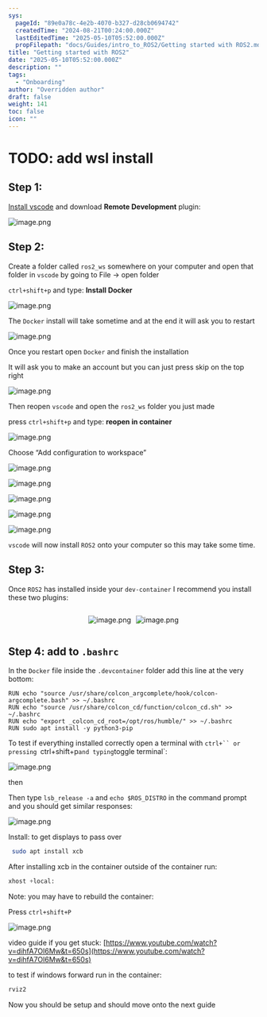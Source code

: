 ```yaml
---
sys:
  pageId: "89e0a78c-4e2b-4070-b327-d28cb0694742"
  createdTime: "2024-08-21T00:24:00.000Z"
  lastEditedTime: "2025-05-10T05:52:00.000Z"
  propFilepath: "docs/Guides/intro_to_ROS2/Getting started with ROS2.md"
title: "Getting started with ROS2"
date: "2025-05-10T05:52:00.000Z"
description: ""
tags:
  - "Onboarding"
author: "Overridden author"
draft: false
weight: 141
toc: false
icon: ""
---
```


# TODO: add wsl install

## Step 1:

[Install vscode](https://code.visualstudio.com/download) and download **Remote Development** plugin:

![image.png](https://prod-files-secure.s3.us-west-2.amazonaws.com/d518164a-d88e-44d1-a4ee-3adb3bd8bce0/efb52993-1881-4a40-b95e-6f020334f022/image.png?X-Amz-Algorithm=AWS4-HMAC-SHA256&X-Amz-Content-Sha256=UNSIGNED-PAYLOAD&X-Amz-Credential=ASIAZI2LB466YJHGFBIP%2F20250612%2Fus-west-2%2Fs3%2Faws4_request&X-Amz-Date=20250612T041641Z&X-Amz-Expires=3600&X-Amz-Security-Token=IQoJb3JpZ2luX2VjEAwaCXVzLXdlc3QtMiJHMEUCIQDiVDcppsLFGNbqNEqz0RUqVQNGlJ3Ey3D68mUSWpYSbwIgHGHD2g%2BRJBTYzhSW9i5%2FdEIfqNBTTFUmnbDNEhNkWpEqiAQI5f%2F%2F%2F%2F%2F%2F%2F%2F%2F%2FARAAGgw2Mzc0MjMxODM4MDUiDChSmsyLgF%2BeHhEdByrcA%2BjhereZMzrDx%2BtO%2BccB6YYHwY09ixMyL6tEhQPk7AZ3rw%2Bu8pAHPrwhEcueb6EBTxjRIFpqt1CcVksVroFjbCfQUWc7NLEX2WVFNJMyDPhyKoFCdfdVOIqbT6habOm%2BSgK3ggIJyAt7NBzqxppEIcDBzT%2B8j8gnz833cxqt%2B%2Bqd8iFOHt422S4QWbr7K2cWZ9XkIK6WpvSVltI8%2BDdCM3w%2BN4F6wgEAyKQm7Peh5Ph%2BnDlBG61dIAZOzhMC1EMCN8TP%2Fd7gjeKwh9HxB8byu4TuMKhvzz5BxqrYmOdIkRdZV7z9jSpVx%2B1V6bGGyzQcFktVRUOxfCgnRlmLhNHbHg5he6muBSF4KOskLEg3brWH4D9DL0XINc5ImtunceeQOUFKt9oNRTYBtRpMUL4ldirrUIekQqQEYxO3dlVxFeKXWvS9l7RsZsIiYbYu75KPZxP2R0EKQ2GUgKo1qS916Hyw8C9w225VKR88%2B6TnSLRp%2FmnGx8lh4kL0JBv1LR4uxwamSK944WpNwQpfs%2Fusok1HSkUil1YVm7EyZnFlZPsnnWGYEHqRTTHofOy1gTh%2FIaUk7WbRvECYKKGhTZ901N7iWwIvJ3QpP%2FuqnS%2BP7KCb1Kfiyz8uZobfNAteMOWTqcIGOqUBT3FMGGmtCADK6vCSJgcKpi30pVus4G1SgKtZ0V%2B8EQXN52NLiEEAb6FDllGfXwiWiCDcutbD8vaZWvHa9NLInpADd61I%2BiMXv%2F5z2AHopyie0fLCn5m41rrQuJPGvjM8c5jTJZoNNOQU9mDPCekjWJHLdCHdfQKfoL7b3tkXvuCZT9%2FtwFEXVwalV1FZ4z4it9cq69vBZ9mZip8HW4kG2R%2FBaHoI&X-Amz-Signature=a5a860381d15865961a04b11eb6330a13a6dbccdc0e13db7cb4b6b15552b866f&X-Amz-SignedHeaders=host&x-amz-checksum-mode=ENABLED&x-id=GetObject)

## Step 2:

Create a folder called `ros2_ws` somewhere on your computer and open that folder in `vscode` by going to File → open folder 

`ctrl+shift+p` and type: **Install Docker**

![image.png](https://prod-files-secure.s3.us-west-2.amazonaws.com/d518164a-d88e-44d1-a4ee-3adb3bd8bce0/2269dc0e-1cd5-47ff-bceb-c04ad9b2eab0/image.png?X-Amz-Algorithm=AWS4-HMAC-SHA256&X-Amz-Content-Sha256=UNSIGNED-PAYLOAD&X-Amz-Credential=ASIAZI2LB466YJHGFBIP%2F20250612%2Fus-west-2%2Fs3%2Faws4_request&X-Amz-Date=20250612T041641Z&X-Amz-Expires=3600&X-Amz-Security-Token=IQoJb3JpZ2luX2VjEAwaCXVzLXdlc3QtMiJHMEUCIQDiVDcppsLFGNbqNEqz0RUqVQNGlJ3Ey3D68mUSWpYSbwIgHGHD2g%2BRJBTYzhSW9i5%2FdEIfqNBTTFUmnbDNEhNkWpEqiAQI5f%2F%2F%2F%2F%2F%2F%2F%2F%2F%2FARAAGgw2Mzc0MjMxODM4MDUiDChSmsyLgF%2BeHhEdByrcA%2BjhereZMzrDx%2BtO%2BccB6YYHwY09ixMyL6tEhQPk7AZ3rw%2Bu8pAHPrwhEcueb6EBTxjRIFpqt1CcVksVroFjbCfQUWc7NLEX2WVFNJMyDPhyKoFCdfdVOIqbT6habOm%2BSgK3ggIJyAt7NBzqxppEIcDBzT%2B8j8gnz833cxqt%2B%2Bqd8iFOHt422S4QWbr7K2cWZ9XkIK6WpvSVltI8%2BDdCM3w%2BN4F6wgEAyKQm7Peh5Ph%2BnDlBG61dIAZOzhMC1EMCN8TP%2Fd7gjeKwh9HxB8byu4TuMKhvzz5BxqrYmOdIkRdZV7z9jSpVx%2B1V6bGGyzQcFktVRUOxfCgnRlmLhNHbHg5he6muBSF4KOskLEg3brWH4D9DL0XINc5ImtunceeQOUFKt9oNRTYBtRpMUL4ldirrUIekQqQEYxO3dlVxFeKXWvS9l7RsZsIiYbYu75KPZxP2R0EKQ2GUgKo1qS916Hyw8C9w225VKR88%2B6TnSLRp%2FmnGx8lh4kL0JBv1LR4uxwamSK944WpNwQpfs%2Fusok1HSkUil1YVm7EyZnFlZPsnnWGYEHqRTTHofOy1gTh%2FIaUk7WbRvECYKKGhTZ901N7iWwIvJ3QpP%2FuqnS%2BP7KCb1Kfiyz8uZobfNAteMOWTqcIGOqUBT3FMGGmtCADK6vCSJgcKpi30pVus4G1SgKtZ0V%2B8EQXN52NLiEEAb6FDllGfXwiWiCDcutbD8vaZWvHa9NLInpADd61I%2BiMXv%2F5z2AHopyie0fLCn5m41rrQuJPGvjM8c5jTJZoNNOQU9mDPCekjWJHLdCHdfQKfoL7b3tkXvuCZT9%2FtwFEXVwalV1FZ4z4it9cq69vBZ9mZip8HW4kG2R%2FBaHoI&X-Amz-Signature=d209de6b1bb32a13a970db4f84a45cc4dd6b339f410b89f8d4e7bb02fbad5e25&X-Amz-SignedHeaders=host&x-amz-checksum-mode=ENABLED&x-id=GetObject)

The `Docker` install will take sometime and at the end it will ask you to restart

![image.png](https://prod-files-secure.s3.us-west-2.amazonaws.com/d518164a-d88e-44d1-a4ee-3adb3bd8bce0/ed233f78-be33-4b1f-b89c-9c346c0e961e/image.png?X-Amz-Algorithm=AWS4-HMAC-SHA256&X-Amz-Content-Sha256=UNSIGNED-PAYLOAD&X-Amz-Credential=ASIAZI2LB466YJHGFBIP%2F20250612%2Fus-west-2%2Fs3%2Faws4_request&X-Amz-Date=20250612T041641Z&X-Amz-Expires=3600&X-Amz-Security-Token=IQoJb3JpZ2luX2VjEAwaCXVzLXdlc3QtMiJHMEUCIQDiVDcppsLFGNbqNEqz0RUqVQNGlJ3Ey3D68mUSWpYSbwIgHGHD2g%2BRJBTYzhSW9i5%2FdEIfqNBTTFUmnbDNEhNkWpEqiAQI5f%2F%2F%2F%2F%2F%2F%2F%2F%2F%2FARAAGgw2Mzc0MjMxODM4MDUiDChSmsyLgF%2BeHhEdByrcA%2BjhereZMzrDx%2BtO%2BccB6YYHwY09ixMyL6tEhQPk7AZ3rw%2Bu8pAHPrwhEcueb6EBTxjRIFpqt1CcVksVroFjbCfQUWc7NLEX2WVFNJMyDPhyKoFCdfdVOIqbT6habOm%2BSgK3ggIJyAt7NBzqxppEIcDBzT%2B8j8gnz833cxqt%2B%2Bqd8iFOHt422S4QWbr7K2cWZ9XkIK6WpvSVltI8%2BDdCM3w%2BN4F6wgEAyKQm7Peh5Ph%2BnDlBG61dIAZOzhMC1EMCN8TP%2Fd7gjeKwh9HxB8byu4TuMKhvzz5BxqrYmOdIkRdZV7z9jSpVx%2B1V6bGGyzQcFktVRUOxfCgnRlmLhNHbHg5he6muBSF4KOskLEg3brWH4D9DL0XINc5ImtunceeQOUFKt9oNRTYBtRpMUL4ldirrUIekQqQEYxO3dlVxFeKXWvS9l7RsZsIiYbYu75KPZxP2R0EKQ2GUgKo1qS916Hyw8C9w225VKR88%2B6TnSLRp%2FmnGx8lh4kL0JBv1LR4uxwamSK944WpNwQpfs%2Fusok1HSkUil1YVm7EyZnFlZPsnnWGYEHqRTTHofOy1gTh%2FIaUk7WbRvECYKKGhTZ901N7iWwIvJ3QpP%2FuqnS%2BP7KCb1Kfiyz8uZobfNAteMOWTqcIGOqUBT3FMGGmtCADK6vCSJgcKpi30pVus4G1SgKtZ0V%2B8EQXN52NLiEEAb6FDllGfXwiWiCDcutbD8vaZWvHa9NLInpADd61I%2BiMXv%2F5z2AHopyie0fLCn5m41rrQuJPGvjM8c5jTJZoNNOQU9mDPCekjWJHLdCHdfQKfoL7b3tkXvuCZT9%2FtwFEXVwalV1FZ4z4it9cq69vBZ9mZip8HW4kG2R%2FBaHoI&X-Amz-Signature=cd0a4584ab5b73cd80c4b85114c59c62b7dc5d9fbfc9bc22ca064190eac5b82a&X-Amz-SignedHeaders=host&x-amz-checksum-mode=ENABLED&x-id=GetObject)

Once you restart open `Docker` and finish the installation

It will ask you to make an account but you can just press skip on the top right

![image.png](https://prod-files-secure.s3.us-west-2.amazonaws.com/d518164a-d88e-44d1-a4ee-3adb3bd8bce0/21010ad9-1659-4fd9-9f59-9932a09b2a3d/image.png?X-Amz-Algorithm=AWS4-HMAC-SHA256&X-Amz-Content-Sha256=UNSIGNED-PAYLOAD&X-Amz-Credential=ASIAZI2LB466YJHGFBIP%2F20250612%2Fus-west-2%2Fs3%2Faws4_request&X-Amz-Date=20250612T041641Z&X-Amz-Expires=3600&X-Amz-Security-Token=IQoJb3JpZ2luX2VjEAwaCXVzLXdlc3QtMiJHMEUCIQDiVDcppsLFGNbqNEqz0RUqVQNGlJ3Ey3D68mUSWpYSbwIgHGHD2g%2BRJBTYzhSW9i5%2FdEIfqNBTTFUmnbDNEhNkWpEqiAQI5f%2F%2F%2F%2F%2F%2F%2F%2F%2F%2FARAAGgw2Mzc0MjMxODM4MDUiDChSmsyLgF%2BeHhEdByrcA%2BjhereZMzrDx%2BtO%2BccB6YYHwY09ixMyL6tEhQPk7AZ3rw%2Bu8pAHPrwhEcueb6EBTxjRIFpqt1CcVksVroFjbCfQUWc7NLEX2WVFNJMyDPhyKoFCdfdVOIqbT6habOm%2BSgK3ggIJyAt7NBzqxppEIcDBzT%2B8j8gnz833cxqt%2B%2Bqd8iFOHt422S4QWbr7K2cWZ9XkIK6WpvSVltI8%2BDdCM3w%2BN4F6wgEAyKQm7Peh5Ph%2BnDlBG61dIAZOzhMC1EMCN8TP%2Fd7gjeKwh9HxB8byu4TuMKhvzz5BxqrYmOdIkRdZV7z9jSpVx%2B1V6bGGyzQcFktVRUOxfCgnRlmLhNHbHg5he6muBSF4KOskLEg3brWH4D9DL0XINc5ImtunceeQOUFKt9oNRTYBtRpMUL4ldirrUIekQqQEYxO3dlVxFeKXWvS9l7RsZsIiYbYu75KPZxP2R0EKQ2GUgKo1qS916Hyw8C9w225VKR88%2B6TnSLRp%2FmnGx8lh4kL0JBv1LR4uxwamSK944WpNwQpfs%2Fusok1HSkUil1YVm7EyZnFlZPsnnWGYEHqRTTHofOy1gTh%2FIaUk7WbRvECYKKGhTZ901N7iWwIvJ3QpP%2FuqnS%2BP7KCb1Kfiyz8uZobfNAteMOWTqcIGOqUBT3FMGGmtCADK6vCSJgcKpi30pVus4G1SgKtZ0V%2B8EQXN52NLiEEAb6FDllGfXwiWiCDcutbD8vaZWvHa9NLInpADd61I%2BiMXv%2F5z2AHopyie0fLCn5m41rrQuJPGvjM8c5jTJZoNNOQU9mDPCekjWJHLdCHdfQKfoL7b3tkXvuCZT9%2FtwFEXVwalV1FZ4z4it9cq69vBZ9mZip8HW4kG2R%2FBaHoI&X-Amz-Signature=637b21d46e094503e3df9b5bab229ed2d0c390e62f0dc648393ff727889af8ad&X-Amz-SignedHeaders=host&x-amz-checksum-mode=ENABLED&x-id=GetObject)

Then reopen `vscode` and open the `ros2_ws` folder you just made

press `ctrl+shift+p` and type: **reopen in container**

![image.png](https://prod-files-secure.s3.us-west-2.amazonaws.com/d518164a-d88e-44d1-a4ee-3adb3bd8bce0/4e93b8c2-41ad-488c-8095-c74205196118/image.png?X-Amz-Algorithm=AWS4-HMAC-SHA256&X-Amz-Content-Sha256=UNSIGNED-PAYLOAD&X-Amz-Credential=ASIAZI2LB466YJHGFBIP%2F20250612%2Fus-west-2%2Fs3%2Faws4_request&X-Amz-Date=20250612T041641Z&X-Amz-Expires=3600&X-Amz-Security-Token=IQoJb3JpZ2luX2VjEAwaCXVzLXdlc3QtMiJHMEUCIQDiVDcppsLFGNbqNEqz0RUqVQNGlJ3Ey3D68mUSWpYSbwIgHGHD2g%2BRJBTYzhSW9i5%2FdEIfqNBTTFUmnbDNEhNkWpEqiAQI5f%2F%2F%2F%2F%2F%2F%2F%2F%2F%2FARAAGgw2Mzc0MjMxODM4MDUiDChSmsyLgF%2BeHhEdByrcA%2BjhereZMzrDx%2BtO%2BccB6YYHwY09ixMyL6tEhQPk7AZ3rw%2Bu8pAHPrwhEcueb6EBTxjRIFpqt1CcVksVroFjbCfQUWc7NLEX2WVFNJMyDPhyKoFCdfdVOIqbT6habOm%2BSgK3ggIJyAt7NBzqxppEIcDBzT%2B8j8gnz833cxqt%2B%2Bqd8iFOHt422S4QWbr7K2cWZ9XkIK6WpvSVltI8%2BDdCM3w%2BN4F6wgEAyKQm7Peh5Ph%2BnDlBG61dIAZOzhMC1EMCN8TP%2Fd7gjeKwh9HxB8byu4TuMKhvzz5BxqrYmOdIkRdZV7z9jSpVx%2B1V6bGGyzQcFktVRUOxfCgnRlmLhNHbHg5he6muBSF4KOskLEg3brWH4D9DL0XINc5ImtunceeQOUFKt9oNRTYBtRpMUL4ldirrUIekQqQEYxO3dlVxFeKXWvS9l7RsZsIiYbYu75KPZxP2R0EKQ2GUgKo1qS916Hyw8C9w225VKR88%2B6TnSLRp%2FmnGx8lh4kL0JBv1LR4uxwamSK944WpNwQpfs%2Fusok1HSkUil1YVm7EyZnFlZPsnnWGYEHqRTTHofOy1gTh%2FIaUk7WbRvECYKKGhTZ901N7iWwIvJ3QpP%2FuqnS%2BP7KCb1Kfiyz8uZobfNAteMOWTqcIGOqUBT3FMGGmtCADK6vCSJgcKpi30pVus4G1SgKtZ0V%2B8EQXN52NLiEEAb6FDllGfXwiWiCDcutbD8vaZWvHa9NLInpADd61I%2BiMXv%2F5z2AHopyie0fLCn5m41rrQuJPGvjM8c5jTJZoNNOQU9mDPCekjWJHLdCHdfQKfoL7b3tkXvuCZT9%2FtwFEXVwalV1FZ4z4it9cq69vBZ9mZip8HW4kG2R%2FBaHoI&X-Amz-Signature=5b76b34e6d647ea0ef67c2e7725bbfa8b8303a255eb2ac1e6d4105e0d3b43687&X-Amz-SignedHeaders=host&x-amz-checksum-mode=ENABLED&x-id=GetObject)

Choose “Add configuration to workspace”

![image.png](https://prod-files-secure.s3.us-west-2.amazonaws.com/d518164a-d88e-44d1-a4ee-3adb3bd8bce0/9560b282-5060-4989-ba37-97e7b2c22476/image.png?X-Amz-Algorithm=AWS4-HMAC-SHA256&X-Amz-Content-Sha256=UNSIGNED-PAYLOAD&X-Amz-Credential=ASIAZI2LB466YJHGFBIP%2F20250612%2Fus-west-2%2Fs3%2Faws4_request&X-Amz-Date=20250612T041641Z&X-Amz-Expires=3600&X-Amz-Security-Token=IQoJb3JpZ2luX2VjEAwaCXVzLXdlc3QtMiJHMEUCIQDiVDcppsLFGNbqNEqz0RUqVQNGlJ3Ey3D68mUSWpYSbwIgHGHD2g%2BRJBTYzhSW9i5%2FdEIfqNBTTFUmnbDNEhNkWpEqiAQI5f%2F%2F%2F%2F%2F%2F%2F%2F%2F%2FARAAGgw2Mzc0MjMxODM4MDUiDChSmsyLgF%2BeHhEdByrcA%2BjhereZMzrDx%2BtO%2BccB6YYHwY09ixMyL6tEhQPk7AZ3rw%2Bu8pAHPrwhEcueb6EBTxjRIFpqt1CcVksVroFjbCfQUWc7NLEX2WVFNJMyDPhyKoFCdfdVOIqbT6habOm%2BSgK3ggIJyAt7NBzqxppEIcDBzT%2B8j8gnz833cxqt%2B%2Bqd8iFOHt422S4QWbr7K2cWZ9XkIK6WpvSVltI8%2BDdCM3w%2BN4F6wgEAyKQm7Peh5Ph%2BnDlBG61dIAZOzhMC1EMCN8TP%2Fd7gjeKwh9HxB8byu4TuMKhvzz5BxqrYmOdIkRdZV7z9jSpVx%2B1V6bGGyzQcFktVRUOxfCgnRlmLhNHbHg5he6muBSF4KOskLEg3brWH4D9DL0XINc5ImtunceeQOUFKt9oNRTYBtRpMUL4ldirrUIekQqQEYxO3dlVxFeKXWvS9l7RsZsIiYbYu75KPZxP2R0EKQ2GUgKo1qS916Hyw8C9w225VKR88%2B6TnSLRp%2FmnGx8lh4kL0JBv1LR4uxwamSK944WpNwQpfs%2Fusok1HSkUil1YVm7EyZnFlZPsnnWGYEHqRTTHofOy1gTh%2FIaUk7WbRvECYKKGhTZ901N7iWwIvJ3QpP%2FuqnS%2BP7KCb1Kfiyz8uZobfNAteMOWTqcIGOqUBT3FMGGmtCADK6vCSJgcKpi30pVus4G1SgKtZ0V%2B8EQXN52NLiEEAb6FDllGfXwiWiCDcutbD8vaZWvHa9NLInpADd61I%2BiMXv%2F5z2AHopyie0fLCn5m41rrQuJPGvjM8c5jTJZoNNOQU9mDPCekjWJHLdCHdfQKfoL7b3tkXvuCZT9%2FtwFEXVwalV1FZ4z4it9cq69vBZ9mZip8HW4kG2R%2FBaHoI&X-Amz-Signature=f7f9fa0466a0714b5c4e379cce8ddc824833e5e0caaa5e3feb68190b1de26cdd&X-Amz-SignedHeaders=host&x-amz-checksum-mode=ENABLED&x-id=GetObject)

![image.png](https://prod-files-secure.s3.us-west-2.amazonaws.com/d518164a-d88e-44d1-a4ee-3adb3bd8bce0/2ee63f81-886b-48e8-a553-dc6e5eac99e4/image.png?X-Amz-Algorithm=AWS4-HMAC-SHA256&X-Amz-Content-Sha256=UNSIGNED-PAYLOAD&X-Amz-Credential=ASIAZI2LB466YJHGFBIP%2F20250612%2Fus-west-2%2Fs3%2Faws4_request&X-Amz-Date=20250612T041641Z&X-Amz-Expires=3600&X-Amz-Security-Token=IQoJb3JpZ2luX2VjEAwaCXVzLXdlc3QtMiJHMEUCIQDiVDcppsLFGNbqNEqz0RUqVQNGlJ3Ey3D68mUSWpYSbwIgHGHD2g%2BRJBTYzhSW9i5%2FdEIfqNBTTFUmnbDNEhNkWpEqiAQI5f%2F%2F%2F%2F%2F%2F%2F%2F%2F%2FARAAGgw2Mzc0MjMxODM4MDUiDChSmsyLgF%2BeHhEdByrcA%2BjhereZMzrDx%2BtO%2BccB6YYHwY09ixMyL6tEhQPk7AZ3rw%2Bu8pAHPrwhEcueb6EBTxjRIFpqt1CcVksVroFjbCfQUWc7NLEX2WVFNJMyDPhyKoFCdfdVOIqbT6habOm%2BSgK3ggIJyAt7NBzqxppEIcDBzT%2B8j8gnz833cxqt%2B%2Bqd8iFOHt422S4QWbr7K2cWZ9XkIK6WpvSVltI8%2BDdCM3w%2BN4F6wgEAyKQm7Peh5Ph%2BnDlBG61dIAZOzhMC1EMCN8TP%2Fd7gjeKwh9HxB8byu4TuMKhvzz5BxqrYmOdIkRdZV7z9jSpVx%2B1V6bGGyzQcFktVRUOxfCgnRlmLhNHbHg5he6muBSF4KOskLEg3brWH4D9DL0XINc5ImtunceeQOUFKt9oNRTYBtRpMUL4ldirrUIekQqQEYxO3dlVxFeKXWvS9l7RsZsIiYbYu75KPZxP2R0EKQ2GUgKo1qS916Hyw8C9w225VKR88%2B6TnSLRp%2FmnGx8lh4kL0JBv1LR4uxwamSK944WpNwQpfs%2Fusok1HSkUil1YVm7EyZnFlZPsnnWGYEHqRTTHofOy1gTh%2FIaUk7WbRvECYKKGhTZ901N7iWwIvJ3QpP%2FuqnS%2BP7KCb1Kfiyz8uZobfNAteMOWTqcIGOqUBT3FMGGmtCADK6vCSJgcKpi30pVus4G1SgKtZ0V%2B8EQXN52NLiEEAb6FDllGfXwiWiCDcutbD8vaZWvHa9NLInpADd61I%2BiMXv%2F5z2AHopyie0fLCn5m41rrQuJPGvjM8c5jTJZoNNOQU9mDPCekjWJHLdCHdfQKfoL7b3tkXvuCZT9%2FtwFEXVwalV1FZ4z4it9cq69vBZ9mZip8HW4kG2R%2FBaHoI&X-Amz-Signature=998e22327b7655d816ab601ceb13b6e312ba1f037d68ed6895d64bf98391d25a&X-Amz-SignedHeaders=host&x-amz-checksum-mode=ENABLED&x-id=GetObject)

![image.png](https://prod-files-secure.s3.us-west-2.amazonaws.com/d518164a-d88e-44d1-a4ee-3adb3bd8bce0/ae1580b2-b048-407e-aed9-b584224a7a04/image.png?X-Amz-Algorithm=AWS4-HMAC-SHA256&X-Amz-Content-Sha256=UNSIGNED-PAYLOAD&X-Amz-Credential=ASIAZI2LB466YJHGFBIP%2F20250612%2Fus-west-2%2Fs3%2Faws4_request&X-Amz-Date=20250612T041641Z&X-Amz-Expires=3600&X-Amz-Security-Token=IQoJb3JpZ2luX2VjEAwaCXVzLXdlc3QtMiJHMEUCIQDiVDcppsLFGNbqNEqz0RUqVQNGlJ3Ey3D68mUSWpYSbwIgHGHD2g%2BRJBTYzhSW9i5%2FdEIfqNBTTFUmnbDNEhNkWpEqiAQI5f%2F%2F%2F%2F%2F%2F%2F%2F%2F%2FARAAGgw2Mzc0MjMxODM4MDUiDChSmsyLgF%2BeHhEdByrcA%2BjhereZMzrDx%2BtO%2BccB6YYHwY09ixMyL6tEhQPk7AZ3rw%2Bu8pAHPrwhEcueb6EBTxjRIFpqt1CcVksVroFjbCfQUWc7NLEX2WVFNJMyDPhyKoFCdfdVOIqbT6habOm%2BSgK3ggIJyAt7NBzqxppEIcDBzT%2B8j8gnz833cxqt%2B%2Bqd8iFOHt422S4QWbr7K2cWZ9XkIK6WpvSVltI8%2BDdCM3w%2BN4F6wgEAyKQm7Peh5Ph%2BnDlBG61dIAZOzhMC1EMCN8TP%2Fd7gjeKwh9HxB8byu4TuMKhvzz5BxqrYmOdIkRdZV7z9jSpVx%2B1V6bGGyzQcFktVRUOxfCgnRlmLhNHbHg5he6muBSF4KOskLEg3brWH4D9DL0XINc5ImtunceeQOUFKt9oNRTYBtRpMUL4ldirrUIekQqQEYxO3dlVxFeKXWvS9l7RsZsIiYbYu75KPZxP2R0EKQ2GUgKo1qS916Hyw8C9w225VKR88%2B6TnSLRp%2FmnGx8lh4kL0JBv1LR4uxwamSK944WpNwQpfs%2Fusok1HSkUil1YVm7EyZnFlZPsnnWGYEHqRTTHofOy1gTh%2FIaUk7WbRvECYKKGhTZ901N7iWwIvJ3QpP%2FuqnS%2BP7KCb1Kfiyz8uZobfNAteMOWTqcIGOqUBT3FMGGmtCADK6vCSJgcKpi30pVus4G1SgKtZ0V%2B8EQXN52NLiEEAb6FDllGfXwiWiCDcutbD8vaZWvHa9NLInpADd61I%2BiMXv%2F5z2AHopyie0fLCn5m41rrQuJPGvjM8c5jTJZoNNOQU9mDPCekjWJHLdCHdfQKfoL7b3tkXvuCZT9%2FtwFEXVwalV1FZ4z4it9cq69vBZ9mZip8HW4kG2R%2FBaHoI&X-Amz-Signature=60772399e4f050b63129a96874bcf8fe9d3f97fcb586134d51687f9ab3b0b05e&X-Amz-SignedHeaders=host&x-amz-checksum-mode=ENABLED&x-id=GetObject)

![image.png](https://prod-files-secure.s3.us-west-2.amazonaws.com/d518164a-d88e-44d1-a4ee-3adb3bd8bce0/53255b28-f75e-430f-b9e3-c0ac8577e42b/image.png?X-Amz-Algorithm=AWS4-HMAC-SHA256&X-Amz-Content-Sha256=UNSIGNED-PAYLOAD&X-Amz-Credential=ASIAZI2LB466YJHGFBIP%2F20250612%2Fus-west-2%2Fs3%2Faws4_request&X-Amz-Date=20250612T041641Z&X-Amz-Expires=3600&X-Amz-Security-Token=IQoJb3JpZ2luX2VjEAwaCXVzLXdlc3QtMiJHMEUCIQDiVDcppsLFGNbqNEqz0RUqVQNGlJ3Ey3D68mUSWpYSbwIgHGHD2g%2BRJBTYzhSW9i5%2FdEIfqNBTTFUmnbDNEhNkWpEqiAQI5f%2F%2F%2F%2F%2F%2F%2F%2F%2F%2FARAAGgw2Mzc0MjMxODM4MDUiDChSmsyLgF%2BeHhEdByrcA%2BjhereZMzrDx%2BtO%2BccB6YYHwY09ixMyL6tEhQPk7AZ3rw%2Bu8pAHPrwhEcueb6EBTxjRIFpqt1CcVksVroFjbCfQUWc7NLEX2WVFNJMyDPhyKoFCdfdVOIqbT6habOm%2BSgK3ggIJyAt7NBzqxppEIcDBzT%2B8j8gnz833cxqt%2B%2Bqd8iFOHt422S4QWbr7K2cWZ9XkIK6WpvSVltI8%2BDdCM3w%2BN4F6wgEAyKQm7Peh5Ph%2BnDlBG61dIAZOzhMC1EMCN8TP%2Fd7gjeKwh9HxB8byu4TuMKhvzz5BxqrYmOdIkRdZV7z9jSpVx%2B1V6bGGyzQcFktVRUOxfCgnRlmLhNHbHg5he6muBSF4KOskLEg3brWH4D9DL0XINc5ImtunceeQOUFKt9oNRTYBtRpMUL4ldirrUIekQqQEYxO3dlVxFeKXWvS9l7RsZsIiYbYu75KPZxP2R0EKQ2GUgKo1qS916Hyw8C9w225VKR88%2B6TnSLRp%2FmnGx8lh4kL0JBv1LR4uxwamSK944WpNwQpfs%2Fusok1HSkUil1YVm7EyZnFlZPsnnWGYEHqRTTHofOy1gTh%2FIaUk7WbRvECYKKGhTZ901N7iWwIvJ3QpP%2FuqnS%2BP7KCb1Kfiyz8uZobfNAteMOWTqcIGOqUBT3FMGGmtCADK6vCSJgcKpi30pVus4G1SgKtZ0V%2B8EQXN52NLiEEAb6FDllGfXwiWiCDcutbD8vaZWvHa9NLInpADd61I%2BiMXv%2F5z2AHopyie0fLCn5m41rrQuJPGvjM8c5jTJZoNNOQU9mDPCekjWJHLdCHdfQKfoL7b3tkXvuCZT9%2FtwFEXVwalV1FZ4z4it9cq69vBZ9mZip8HW4kG2R%2FBaHoI&X-Amz-Signature=6779b43266ae81fa934770bd40a48433bf5096b1c597d724c49377cd9880e426&X-Amz-SignedHeaders=host&x-amz-checksum-mode=ENABLED&x-id=GetObject)

![image.png](https://prod-files-secure.s3.us-west-2.amazonaws.com/d518164a-d88e-44d1-a4ee-3adb3bd8bce0/7c562767-5af9-4ffb-97d1-327bcdf4ee00/image.png?X-Amz-Algorithm=AWS4-HMAC-SHA256&X-Amz-Content-Sha256=UNSIGNED-PAYLOAD&X-Amz-Credential=ASIAZI2LB466YJHGFBIP%2F20250612%2Fus-west-2%2Fs3%2Faws4_request&X-Amz-Date=20250612T041641Z&X-Amz-Expires=3600&X-Amz-Security-Token=IQoJb3JpZ2luX2VjEAwaCXVzLXdlc3QtMiJHMEUCIQDiVDcppsLFGNbqNEqz0RUqVQNGlJ3Ey3D68mUSWpYSbwIgHGHD2g%2BRJBTYzhSW9i5%2FdEIfqNBTTFUmnbDNEhNkWpEqiAQI5f%2F%2F%2F%2F%2F%2F%2F%2F%2F%2FARAAGgw2Mzc0MjMxODM4MDUiDChSmsyLgF%2BeHhEdByrcA%2BjhereZMzrDx%2BtO%2BccB6YYHwY09ixMyL6tEhQPk7AZ3rw%2Bu8pAHPrwhEcueb6EBTxjRIFpqt1CcVksVroFjbCfQUWc7NLEX2WVFNJMyDPhyKoFCdfdVOIqbT6habOm%2BSgK3ggIJyAt7NBzqxppEIcDBzT%2B8j8gnz833cxqt%2B%2Bqd8iFOHt422S4QWbr7K2cWZ9XkIK6WpvSVltI8%2BDdCM3w%2BN4F6wgEAyKQm7Peh5Ph%2BnDlBG61dIAZOzhMC1EMCN8TP%2Fd7gjeKwh9HxB8byu4TuMKhvzz5BxqrYmOdIkRdZV7z9jSpVx%2B1V6bGGyzQcFktVRUOxfCgnRlmLhNHbHg5he6muBSF4KOskLEg3brWH4D9DL0XINc5ImtunceeQOUFKt9oNRTYBtRpMUL4ldirrUIekQqQEYxO3dlVxFeKXWvS9l7RsZsIiYbYu75KPZxP2R0EKQ2GUgKo1qS916Hyw8C9w225VKR88%2B6TnSLRp%2FmnGx8lh4kL0JBv1LR4uxwamSK944WpNwQpfs%2Fusok1HSkUil1YVm7EyZnFlZPsnnWGYEHqRTTHofOy1gTh%2FIaUk7WbRvECYKKGhTZ901N7iWwIvJ3QpP%2FuqnS%2BP7KCb1Kfiyz8uZobfNAteMOWTqcIGOqUBT3FMGGmtCADK6vCSJgcKpi30pVus4G1SgKtZ0V%2B8EQXN52NLiEEAb6FDllGfXwiWiCDcutbD8vaZWvHa9NLInpADd61I%2BiMXv%2F5z2AHopyie0fLCn5m41rrQuJPGvjM8c5jTJZoNNOQU9mDPCekjWJHLdCHdfQKfoL7b3tkXvuCZT9%2FtwFEXVwalV1FZ4z4it9cq69vBZ9mZip8HW4kG2R%2FBaHoI&X-Amz-Signature=de2ca4187000c4054a9378ebc75f2d9c18d5d1c2dc3740d3dc34d5897a2dd4be&X-Amz-SignedHeaders=host&x-amz-checksum-mode=ENABLED&x-id=GetObject)

`vscode` will now install `ROS2` onto your computer so this may take some time.

## Step 3:

Once `ROS2` has installed inside your `dev-container` I recommend you install these two plugins:

<div style="display: flex;flex-direction: row; column-gap:10px; max-width: 630px;justify-content: center;">
<div>

![image.png](https://prod-files-secure.s3.us-west-2.amazonaws.com/d518164a-d88e-44d1-a4ee-3adb3bd8bce0/3fc3d550-5a54-4ba1-ba6b-faa01cdb7369/image.png?X-Amz-Algorithm=AWS4-HMAC-SHA256&X-Amz-Content-Sha256=UNSIGNED-PAYLOAD&X-Amz-Credential=ASIAZI2LB466WHBYTV7M%2F20250612%2Fus-west-2%2Fs3%2Faws4_request&X-Amz-Date=20250612T041645Z&X-Amz-Expires=3600&X-Amz-Security-Token=IQoJb3JpZ2luX2VjEAwaCXVzLXdlc3QtMiJIMEYCIQDULhfh5kIY5rCe7JDxgjhpvf%2Bj8lMfeTjPsT8tvwnRrwIhAO26YTSiaGBAob4HyvAEyWGi95%2F0RaNsWBF%2BxZJSVznIKogECOX%2F%2F%2F%2F%2F%2F%2F%2F%2F%2FwEQABoMNjM3NDIzMTgzODA1IgwR1RVaJu1fcRfrDwcq3AOe4R%2Bl%2FI79saz7%2B8RklhNZFCOOAHDBZiX46EpKg7k3grfq%2BYMgbABdITWtsECTRlM9wOIFJhc5ZPMdQnH0QTqGGDTX8WTv9h0IjtwNOM8CD1ZFzjUxC%2BaT7jOpHveQoLiYNTdgHiIxE9Wwdfi6VM7usjNCMZW7yDpUSH1YA4OqTAE6hXUKub6TLXRex4F%2BW9jvjmKS560aTNn1BS0nsfKC0nvvv45wvOd0FvtqRQ6UXvEDkF27e5yCzNWNW%2FNN%2FCfIcH2AtvIQbyx0RQU%2FZ%2BlEUQOAFxlUfzqZdS%2FrKL9PrUk5CjTeMDUSjZz0VzuF%2FKdpCLHntV%2FZg4qL9FlirPbxGYRGT7%2FfyINJQI4NjBOjs6z36vlNhcAcpFVYerliJZnFXjX2wrxoV0kW2RftHdZTTuerMT6LfdnTw5owQfQ31shgZIzo8l9pgQBOdmiinmPSEkm8b9%2Bd%2B2N7hvD1qys5P4yY4l4pOhly5WXkx0M%2FzNp%2Fnrd6xYtSdXzutapCKpnIQ7Z8ecl8fVYNQ6lqJjV4NeFoAGfzIRVnuItYShILh1oql6kDhc6LUyJ671%2Bm5hB0XVlNTAxb1D%2FOXgZqxiLscUzS1an7OAUb%2BJecoZqwvJkOvkvI0OqiStYIwjDxk6nCBjqkAU71CefhwiKPh5wDKA5VU4RKCIbmO%2FwXBUFEiEXrS3l1NFYFcPQsZdPgF1vP8OcaTrxdf98FhYQbbgNdURxl8oC3mAna4Q6%2FtqVcKX3lbmjcZNPgU6aoyuyjboPi%2FmDlh%2FYL4jr2DTa0%2BoBKqJS37jlLp5PsZ2gZRoPRVfFJOzccFfA3M4qsK0dnDFDgBiXzi%2FnpyWi%2BKsyBHRxsYl20wd3HlUju&X-Amz-Signature=d62b764539f722dc892576d00d5d3a2343acaaf2a17f1108ec6cfed330b57d6f&X-Amz-SignedHeaders=host&x-amz-checksum-mode=ENABLED&x-id=GetObject)

</div>
<div>

![image.png](https://prod-files-secure.s3.us-west-2.amazonaws.com/d518164a-d88e-44d1-a4ee-3adb3bd8bce0/d994cc66-13c2-4093-a5a3-f84cf4601a82/image.png?X-Amz-Algorithm=AWS4-HMAC-SHA256&X-Amz-Content-Sha256=UNSIGNED-PAYLOAD&X-Amz-Credential=ASIAZI2LB466Z6PATGUJ%2F20250612%2Fus-west-2%2Fs3%2Faws4_request&X-Amz-Date=20250612T041647Z&X-Amz-Expires=3600&X-Amz-Security-Token=IQoJb3JpZ2luX2VjEAwaCXVzLXdlc3QtMiJHMEUCIQCYLN81NCWaemshwa7qGX0hN0Px6CP2pr5JWSIVAsyfBAIgcGlgUmsgDnQ6Y0ybohIDUPT9VdiIj5VbcHBvCiTrQZ4qiAQI5f%2F%2F%2F%2F%2F%2F%2F%2F%2F%2FARAAGgw2Mzc0MjMxODM4MDUiDAgBGYOMv1pF%2BW7peircAzWodotM%2FdzAwJ92LuvFQkI7XRUilANfjUEbpMw%2BFHxr0aNqR71887vm9nzqmvSCX67UZf19NOL5J2QD8N7rcS1%2F%2BkOsBaaiNywns7O7MvfZA%2FSLLCbIFInpL4hWukHy3yqOZjVbQEj7nRKdamTVQ5AuGEHZnGUrX%2Beqq4fk3cZTh1G8pT37r6KCi2cLkwLxpwi4M%2FUMMa%2FMXVZCe3a4PyloldQurq6nUNRWdtCgLXoWcXsQkcLjfM8rYqKpv%2BFzJKCi%2FCZ24PHCDUeoVxYmkqLwdyo7bWX3cXISmnSvB3vM7KDcNKypuSUJ%2BpGmJBScaMPSxS%2BUCmB3J%2FTbsKj4r6n5J3KQey9v08oHjtb6ETXtiQ8h0TcEUgVqu5VARXktg7XdFCaY48JIhy3JlAqfwgqWe20Ztyn6CueKhMMhZrRVgdhf6cjFdn2%2BTs1TCWP5DtvMMNcUjPXD%2F7fuJULp3qjG%2FV6TggmEDySLjI24bRwKnZTiYjtz9M1SfOLM1H9XuHe577kZq3rPsMZ5dbbYr9NTKFs9%2BLBoY94wbMy8DiGyNLptWtGIoG7xVpn%2BN9JWN9k7A1jaNlg4UNyhUHNPNWIpyFKiE1xJQhrvB%2B83z1RWzU%2FIaID%2Fg%2BRtnUNaMOSTqcIGOqUBleaNJyaMLLyPkKbq3KiKtY0SQs35iR9l9azSBQf5bs%2FT74DJGXY%2Fk8vPaScnJyIHQQSO%2F2ttg9LkBW6jT6BUmFu1mo7KnD%2BXblVDNcRU3i%2F55Mud9uf5AeUfR3QcexlxX8opz%2BDJQ7HDY7rXdmc7iU818EUtZJPOxryNl2ujVPQpz1%2B2spW83QEdv4B7KfbaPxlZZm9ntuGrRjswBDpzS30HOL69&X-Amz-Signature=65cef3497e1d8692358c66a114f849833490f8cfdc38e83a588b06985abafb15&X-Amz-SignedHeaders=host&x-amz-checksum-mode=ENABLED&x-id=GetObject)

</div>
</div>

## Step 4: add to `.bashrc`

In the `Docker` file inside the `.devcontainer` folder add this line at the very bottom: 

```docker
RUN echo "source /usr/share/colcon_argcomplete/hook/colcon-argcomplete.bash" >> ~/.bashrc
RUN echo "source /usr/share/colcon_cd/function/colcon_cd.sh" >> ~/.bashrc
RUN echo "export _colcon_cd_root=/opt/ros/humble/" >> ~/.bashrc
RUN sudo apt install -y python3-pip 
```

To test if everything installed correctly open a terminal with `ctrl+`` or pressing `ctrl+shift+p` and typing `toggle terminal`:

![image.png](https://prod-files-secure.s3.us-west-2.amazonaws.com/d518164a-d88e-44d1-a4ee-3adb3bd8bce0/6a4943d8-b04e-4c02-9a58-775f3384d1a5/image.png?X-Amz-Algorithm=AWS4-HMAC-SHA256&X-Amz-Content-Sha256=UNSIGNED-PAYLOAD&X-Amz-Credential=ASIAZI2LB466YJHGFBIP%2F20250612%2Fus-west-2%2Fs3%2Faws4_request&X-Amz-Date=20250612T041641Z&X-Amz-Expires=3600&X-Amz-Security-Token=IQoJb3JpZ2luX2VjEAwaCXVzLXdlc3QtMiJHMEUCIQDiVDcppsLFGNbqNEqz0RUqVQNGlJ3Ey3D68mUSWpYSbwIgHGHD2g%2BRJBTYzhSW9i5%2FdEIfqNBTTFUmnbDNEhNkWpEqiAQI5f%2F%2F%2F%2F%2F%2F%2F%2F%2F%2FARAAGgw2Mzc0MjMxODM4MDUiDChSmsyLgF%2BeHhEdByrcA%2BjhereZMzrDx%2BtO%2BccB6YYHwY09ixMyL6tEhQPk7AZ3rw%2Bu8pAHPrwhEcueb6EBTxjRIFpqt1CcVksVroFjbCfQUWc7NLEX2WVFNJMyDPhyKoFCdfdVOIqbT6habOm%2BSgK3ggIJyAt7NBzqxppEIcDBzT%2B8j8gnz833cxqt%2B%2Bqd8iFOHt422S4QWbr7K2cWZ9XkIK6WpvSVltI8%2BDdCM3w%2BN4F6wgEAyKQm7Peh5Ph%2BnDlBG61dIAZOzhMC1EMCN8TP%2Fd7gjeKwh9HxB8byu4TuMKhvzz5BxqrYmOdIkRdZV7z9jSpVx%2B1V6bGGyzQcFktVRUOxfCgnRlmLhNHbHg5he6muBSF4KOskLEg3brWH4D9DL0XINc5ImtunceeQOUFKt9oNRTYBtRpMUL4ldirrUIekQqQEYxO3dlVxFeKXWvS9l7RsZsIiYbYu75KPZxP2R0EKQ2GUgKo1qS916Hyw8C9w225VKR88%2B6TnSLRp%2FmnGx8lh4kL0JBv1LR4uxwamSK944WpNwQpfs%2Fusok1HSkUil1YVm7EyZnFlZPsnnWGYEHqRTTHofOy1gTh%2FIaUk7WbRvECYKKGhTZ901N7iWwIvJ3QpP%2FuqnS%2BP7KCb1Kfiyz8uZobfNAteMOWTqcIGOqUBT3FMGGmtCADK6vCSJgcKpi30pVus4G1SgKtZ0V%2B8EQXN52NLiEEAb6FDllGfXwiWiCDcutbD8vaZWvHa9NLInpADd61I%2BiMXv%2F5z2AHopyie0fLCn5m41rrQuJPGvjM8c5jTJZoNNOQU9mDPCekjWJHLdCHdfQKfoL7b3tkXvuCZT9%2FtwFEXVwalV1FZ4z4it9cq69vBZ9mZip8HW4kG2R%2FBaHoI&X-Amz-Signature=c3de680a836a2b68fa18162961dd6698cdf358459df7325d4e6496ae57ce6272&X-Amz-SignedHeaders=host&x-amz-checksum-mode=ENABLED&x-id=GetObject)

then 

Then type `lsb_release -a` and `echo $ROS_DISTRO` in the command prompt and you should get similar responses:

![image.png](https://prod-files-secure.s3.us-west-2.amazonaws.com/d518164a-d88e-44d1-a4ee-3adb3bd8bce0/3e635dec-a805-4e85-8b9e-d000e5b71a4e/image.png?X-Amz-Algorithm=AWS4-HMAC-SHA256&X-Amz-Content-Sha256=UNSIGNED-PAYLOAD&X-Amz-Credential=ASIAZI2LB466YJHGFBIP%2F20250612%2Fus-west-2%2Fs3%2Faws4_request&X-Amz-Date=20250612T041641Z&X-Amz-Expires=3600&X-Amz-Security-Token=IQoJb3JpZ2luX2VjEAwaCXVzLXdlc3QtMiJHMEUCIQDiVDcppsLFGNbqNEqz0RUqVQNGlJ3Ey3D68mUSWpYSbwIgHGHD2g%2BRJBTYzhSW9i5%2FdEIfqNBTTFUmnbDNEhNkWpEqiAQI5f%2F%2F%2F%2F%2F%2F%2F%2F%2F%2FARAAGgw2Mzc0MjMxODM4MDUiDChSmsyLgF%2BeHhEdByrcA%2BjhereZMzrDx%2BtO%2BccB6YYHwY09ixMyL6tEhQPk7AZ3rw%2Bu8pAHPrwhEcueb6EBTxjRIFpqt1CcVksVroFjbCfQUWc7NLEX2WVFNJMyDPhyKoFCdfdVOIqbT6habOm%2BSgK3ggIJyAt7NBzqxppEIcDBzT%2B8j8gnz833cxqt%2B%2Bqd8iFOHt422S4QWbr7K2cWZ9XkIK6WpvSVltI8%2BDdCM3w%2BN4F6wgEAyKQm7Peh5Ph%2BnDlBG61dIAZOzhMC1EMCN8TP%2Fd7gjeKwh9HxB8byu4TuMKhvzz5BxqrYmOdIkRdZV7z9jSpVx%2B1V6bGGyzQcFktVRUOxfCgnRlmLhNHbHg5he6muBSF4KOskLEg3brWH4D9DL0XINc5ImtunceeQOUFKt9oNRTYBtRpMUL4ldirrUIekQqQEYxO3dlVxFeKXWvS9l7RsZsIiYbYu75KPZxP2R0EKQ2GUgKo1qS916Hyw8C9w225VKR88%2B6TnSLRp%2FmnGx8lh4kL0JBv1LR4uxwamSK944WpNwQpfs%2Fusok1HSkUil1YVm7EyZnFlZPsnnWGYEHqRTTHofOy1gTh%2FIaUk7WbRvECYKKGhTZ901N7iWwIvJ3QpP%2FuqnS%2BP7KCb1Kfiyz8uZobfNAteMOWTqcIGOqUBT3FMGGmtCADK6vCSJgcKpi30pVus4G1SgKtZ0V%2B8EQXN52NLiEEAb6FDllGfXwiWiCDcutbD8vaZWvHa9NLInpADd61I%2BiMXv%2F5z2AHopyie0fLCn5m41rrQuJPGvjM8c5jTJZoNNOQU9mDPCekjWJHLdCHdfQKfoL7b3tkXvuCZT9%2FtwFEXVwalV1FZ4z4it9cq69vBZ9mZip8HW4kG2R%2FBaHoI&X-Amz-Signature=1cd98566fb19158abe7f9511d7ab5c6ecb73c4e6bbf23346ec7c7dd20ddfed0b&X-Amz-SignedHeaders=host&x-amz-checksum-mode=ENABLED&x-id=GetObject)

Install:  to get displays to pass over

```bash
 sudo apt install xcb
```

After installing xcb in the container outside of the container run:

```python
xhost +local:
```

Note: you may have to rebuild the container:

Press `ctrl+shift+P`

![image.png](https://prod-files-secure.s3.us-west-2.amazonaws.com/d518164a-d88e-44d1-a4ee-3adb3bd8bce0/6c2be660-2618-4c38-9c26-53554f7a0b7b/image.png?X-Amz-Algorithm=AWS4-HMAC-SHA256&X-Amz-Content-Sha256=UNSIGNED-PAYLOAD&X-Amz-Credential=ASIAZI2LB466YJHGFBIP%2F20250612%2Fus-west-2%2Fs3%2Faws4_request&X-Amz-Date=20250612T041641Z&X-Amz-Expires=3600&X-Amz-Security-Token=IQoJb3JpZ2luX2VjEAwaCXVzLXdlc3QtMiJHMEUCIQDiVDcppsLFGNbqNEqz0RUqVQNGlJ3Ey3D68mUSWpYSbwIgHGHD2g%2BRJBTYzhSW9i5%2FdEIfqNBTTFUmnbDNEhNkWpEqiAQI5f%2F%2F%2F%2F%2F%2F%2F%2F%2F%2FARAAGgw2Mzc0MjMxODM4MDUiDChSmsyLgF%2BeHhEdByrcA%2BjhereZMzrDx%2BtO%2BccB6YYHwY09ixMyL6tEhQPk7AZ3rw%2Bu8pAHPrwhEcueb6EBTxjRIFpqt1CcVksVroFjbCfQUWc7NLEX2WVFNJMyDPhyKoFCdfdVOIqbT6habOm%2BSgK3ggIJyAt7NBzqxppEIcDBzT%2B8j8gnz833cxqt%2B%2Bqd8iFOHt422S4QWbr7K2cWZ9XkIK6WpvSVltI8%2BDdCM3w%2BN4F6wgEAyKQm7Peh5Ph%2BnDlBG61dIAZOzhMC1EMCN8TP%2Fd7gjeKwh9HxB8byu4TuMKhvzz5BxqrYmOdIkRdZV7z9jSpVx%2B1V6bGGyzQcFktVRUOxfCgnRlmLhNHbHg5he6muBSF4KOskLEg3brWH4D9DL0XINc5ImtunceeQOUFKt9oNRTYBtRpMUL4ldirrUIekQqQEYxO3dlVxFeKXWvS9l7RsZsIiYbYu75KPZxP2R0EKQ2GUgKo1qS916Hyw8C9w225VKR88%2B6TnSLRp%2FmnGx8lh4kL0JBv1LR4uxwamSK944WpNwQpfs%2Fusok1HSkUil1YVm7EyZnFlZPsnnWGYEHqRTTHofOy1gTh%2FIaUk7WbRvECYKKGhTZ901N7iWwIvJ3QpP%2FuqnS%2BP7KCb1Kfiyz8uZobfNAteMOWTqcIGOqUBT3FMGGmtCADK6vCSJgcKpi30pVus4G1SgKtZ0V%2B8EQXN52NLiEEAb6FDllGfXwiWiCDcutbD8vaZWvHa9NLInpADd61I%2BiMXv%2F5z2AHopyie0fLCn5m41rrQuJPGvjM8c5jTJZoNNOQU9mDPCekjWJHLdCHdfQKfoL7b3tkXvuCZT9%2FtwFEXVwalV1FZ4z4it9cq69vBZ9mZip8HW4kG2R%2FBaHoI&X-Amz-Signature=91db72a5649d517336c151de781ea51db2df35338646e6909c540636ab44797c&X-Amz-SignedHeaders=host&x-amz-checksum-mode=ENABLED&x-id=GetObject)

video guide if you get stuck: [https://www.youtube.com/watch?v=dihfA7Ol6Mw&t=650s](https://www.youtube.com/watch?v=dihfA7Ol6Mw&t=650s)

to test if windows forward run in the container:

```bash
rviz2
```

Now you should be setup and should move onto the next guide 
